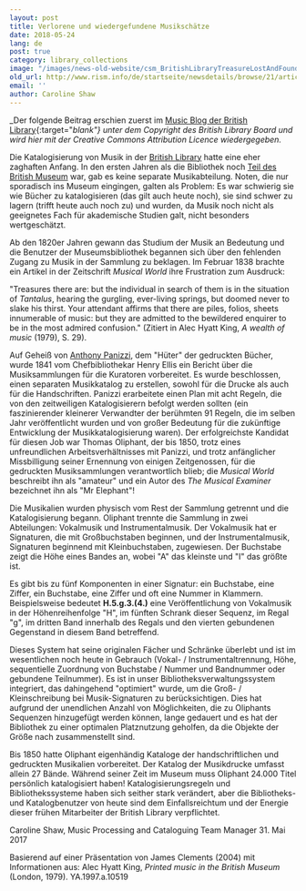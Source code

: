 ```yaml
---
layout: post
title: Verlorene und wiedergefundene Musikschätze
date: 2018-05-24
lang: de
post: true
category: library_collections
image: "/images/news-old-website/csm_BritishLibraryTreasureLostAndFound1_53787dfd26.jpg"
old_url: http://www.rism.info/de/startseite/newsdetails/browse/21/article/64/music-treasure-lost-and-found.html
email: ''
author: Caroline Shaw
---
```


_Der folgende Beitrag erschien zuerst im [Music Blog der British Library](http://blogs.bl.uk/music/2017/05/music-treasure-lost-and-found.html){:target="_blank"} unter dem Copyright des British Library Board und wird hier mit der_ _Creative Commons Attribution Licence wiedergegeben._

Die Katalogisierung von Musik in der [British Library](http://www.bl.uk) hatte eine eher zaghaften Anfang. In den ersten Jahren als die Bibliothek noch [Teil des British Museum](http://www.bl.uk/aboutus/quickinfo/facts/history/) war, gab es keine separate Musikabteilung. Noten, die nur sporadisch ins Museum eingingen, galten als Problem: Es war schwierig sie wie Bücher zu katalogisieren (das gilt auch heute noch), sie sind schwer zu lagern (trifft heute auch noch zu) und wurden, da Musik noch nicht als geeignetes Fach für akademische Studien galt, nicht besonders wertgeschätzt.

Ab den 1820er Jahren gewann das Studium der Musik an Bedeutung und die Benutzer der Museumsbibliothek begannen sich über den fehlenden Zugang zu Musik in der Sammlung zu beklagen. Im Februar 1838 brachte ein Artikel in der Zeitschrift _Musical World_ ihre Frustration zum Ausdruck:

"Treasures there are: but the individual in search of them is in the situation of _Tantalus_, hearing the gurgling, ever-living springs, but doomed never to slake his thirst. Your attendant affirms that there are piles, folios, sheets innumerable of music: but they are admitted to the bewildered enquirer to be in the most admired confusion." (Zitiert in Alec Hyatt King, _A wealth of music_ (1979), S. 29).

Auf Geheiß von [Anthony Panizzi](http://blogs.bl.uk/untoldlives/2015/09/from-revolutionary-to-librarian-sir-anthony-panizzi.html), dem "Hüter" der gedruckten Bücher, wurde 1841 vom Chefbibliothekar Henry Ellis ein Bericht über die Musiksammlungen für die Kuratoren vorbereitet. Es wurde beschlossen, einen separaten Musikkatalog zu erstellen, sowohl für die Drucke als auch für die Handschriften. Panizzi erarbeitete einen Plan mit acht Regeln, die von den zeitweiligen Katalogisierern befolgt werden sollten (ein faszinierender kleinerer Verwandter der berühmten 91 Regeln, die im selben Jahr veröffentlicht wurden und von großer Bedeutung für die zukünftige Entwicklung der Musikkatalogisierung waren). Der erfolgreichste Kandidat für diesen Job war Thomas Oliphant, der bis 1850, trotz eines unfreundlichen Arbeitsverhältnisses mit Panizzi, und trotz anfänglicher Missbilligung seiner Ernennung von einigen Zeitgenossen, für die gedruckten Musiksammlungen verantwortlich blieb; die _Musical World_ beschreibt ihn als "amateur" und ein Autor des _The Musical Examiner_ bezeichnet ihn als "Mr Elephant"!

Die Musikalien wurden physisch vom Rest der Sammlung getrennt und die Katalogisierung begann. Oliphant trennte die Sammlung in zwei Abteilungen: Vokalmusik und Instrumentalmusik. Der Vokalmusik hat er Signaturen, die mit Großbuchstaben beginnen, und der Instrumentalmusik, Signaturen beginnend mit Kleinbuchstaben, zugewiesen. Der Buchstabe zeigt die Höhe eines Bandes an, wobei "A" das kleinste und "I" das größte ist.

Es gibt bis zu fünf Komponenten in einer Signatur: ein Buchstabe, eine Ziffer, ein Buchstabe, eine Ziffer und oft eine Nummer in Klammern. Beispielsweise bedeutet **H.5.g.3.(4.)** eine Veröffentlichung von Vokalmusik in der Höhenreihenfolge "H", im fünften Schrank dieser Sequenz, im Regal "g", im dritten Band innerhalb des Regals und den vierten gebundenen Gegenstand in diesem Band betreffend.

Dieses System hat seine originalen Fächer und Schränke überlebt und ist im wesentlichen noch heute in Gebrauch (Vokal- / Instrumentaltrennung, Höhe, sequentielle Zuordnung von Buchstabe / Nummer und Bandnummer oder gebundene Teilnummer). Es ist in unser Bibliotheksverwaltungssystem integriert, das dahingehend "optimiert" wurde, um die Groß- / Kleinschreibung bei Musik-Signaturen zu berücksichtigen. Dies hat aufgrund der unendlichen Anzahl von Möglichkeiten, die zu Oliphants Sequenzen hinzugefügt werden können, lange gedauert und es hat der Bibliothek zu einer optimalen Platznutzung geholfen, da die Objekte der Größe nach zusammenstellt sind.

Bis 1850 hatte Oliphant eigenhändig Kataloge der handschriftlichen und gedruckten Musikalien vorbereitet. Der Katalog der Musikdrucke umfasst allein 27 Bände. Während seiner Zeit im Museum muss Oliphant 24.000 Titel persönlich katalogisiert haben! Katalogisierungsregeln und Bibliothekssysteme haben sich seither stark verändert, aber die Bibliotheks- und Katalogbenutzer von heute sind dem Einfallsreichtum und der Energie dieser frühen Mitarbeiter der British Library verpflichtet.

Caroline Shaw, Music Processing and Cataloguing Team Manager
31. Mai 2017

Basierend auf einer Präsentation von James Clements (2004) mit Informationen aus: Alec Hyatt King, _Printed music in the British Museum_ (London, 1979). YA.1997.a.10519
